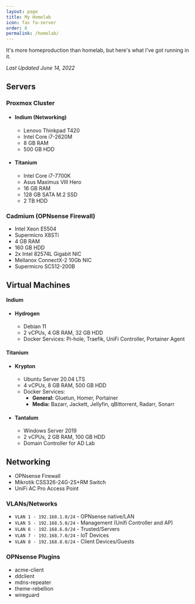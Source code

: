 ```yaml
---
layout: page
title: My Homelab
icon: fas fa-server
order: 6
permalink: /homelab/
---
```

It's more homeproduction than homelab, but here's what I've got running in it.

*Last Updated June 14, 2022*

## Servers

### **Proxmox Cluster**

- #### **Indium (Networking)**

	- Lenovo Thinkpad T420
	- Intel Core i7-2620M
	- 8 GB RAM
	- 500 GB HDD
  
- #### **Titanium**

	- Intel Core i7-7700K
	- Asus Maximus VIII Hero
	- 16 GB RAM
	- 128 GB SATA M.2 SSD
	- 2 TB HDD

### **Cadmium (OPNsense Firewall)**

- Intel Xeon E5504
- Supermicro X8STi
- 4 GB RAM
- 160 GB HDD
- 2x Intel 82574L Gigabit NIC
- Mellanox ConnectX-2 10Gb NIC
- Supermicro SC512-200B

## Virtual Machines

#### **Indium**

- #### Hydrogen
  - Debian 11
  - 2 vCPUs, 4 GB RAM, 32 GB HDD
  - Docker Services: Pi-hole, Traefik, UniFi Controller, Portainer Agent

#### **Titanium**

- #### Krypton
  - Ubuntu Server 20.04 LTS
  - 4 vCPUs, 8 GB RAM, 500 GB HDD
  - Docker Services:
    - **General:** Gluetun, Homer, Portainer
    - **Media:** Bazarr, Jackett, Jellyfin, qBittorrent, Radarr, Sonarr

- #### Tantalum
  - Windows Server 2019
  - 2 vCPUs, 2 GB RAM, 100 GB HDD
  - Domain Controller for AD Lab


## Networking

- OPNsense Firewall
- Mikrotik CSS326-24G-2S+RM Switch
- UniFi AC Pro Access Point
  
### VLANs/Networks

- ```VLAN 1 - 192.168.1.0/24``` - OPNsense native/LAN
- ```VLAN 5 - 192.168.5.0/24``` - Management (Unifi Controller and AP)
- ```VLAN 6 - 192.168.6.0/24``` - Trusted/Servers
- ```VLAN 7 - 192.168.7.0/24``` - IoT Devices
- ```VLAN 8 - 192.168.8.0/24``` - Client Devices/Guests


### OPNsense Plugins

- acme-client
- ddclient
- mdns-repeater
- theme-rebellion
- wireguard

